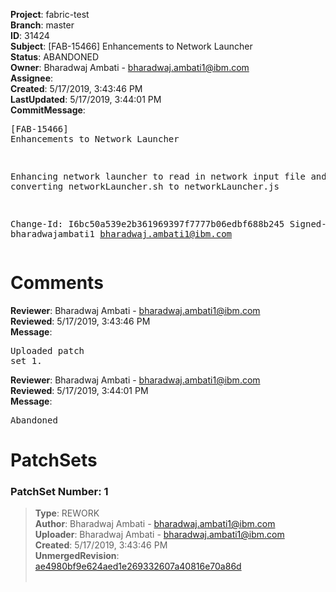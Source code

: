 <strong>Project</strong>: fabric-test<br><strong>Branch</strong>: master<br><strong>ID</strong>: 31424<br><strong>Subject</strong>: [FAB-15466] Enhancements to Network Launcher<br><strong>Status</strong>: ABANDONED<br><strong>Owner</strong>: Bharadwaj Ambati - bharadwaj.ambati1@ibm.com<br><strong>Assignee</strong>:<br><strong>Created</strong>: 5/17/2019, 3:43:46 PM<br><strong>LastUpdated</strong>: 5/17/2019, 3:44:01 PM<br><strong>CommitMessage</strong>:<br><pre>[FAB-15466] Enhancements to Network Launcher

Enhancing network launcher to read in network input
file and converting networkLauncher.sh to networkLauncher.js

Change-Id: I6bc50a539e2b361969397f7777b06edbf688b245
Signed-off-by: bharadwajambati1 <bharadwaj.ambati1@ibm.com>
</pre><h1>Comments</h1><strong>Reviewer</strong>: Bharadwaj Ambati - bharadwaj.ambati1@ibm.com<br><strong>Reviewed</strong>: 5/17/2019, 3:43:46 PM<br><strong>Message</strong>: <pre>Uploaded patch set 1.</pre><strong>Reviewer</strong>: Bharadwaj Ambati - bharadwaj.ambati1@ibm.com<br><strong>Reviewed</strong>: 5/17/2019, 3:44:01 PM<br><strong>Message</strong>: <pre>Abandoned</pre><h1>PatchSets</h1><h3>PatchSet Number: 1</h3><blockquote><strong>Type</strong>: REWORK<br><strong>Author</strong>: Bharadwaj Ambati - bharadwaj.ambati1@ibm.com<br><strong>Uploader</strong>: Bharadwaj Ambati - bharadwaj.ambati1@ibm.com<br><strong>Created</strong>: 5/17/2019, 3:43:46 PM<br><strong>UnmergedRevision</strong>: [ae4980bf9e624aed1e269332607a40816e70a86d](https://github.com/hyperledger-gerrit-archive/fabric-test/commit/ae4980bf9e624aed1e269332607a40816e70a86d)<br><br></blockquote>